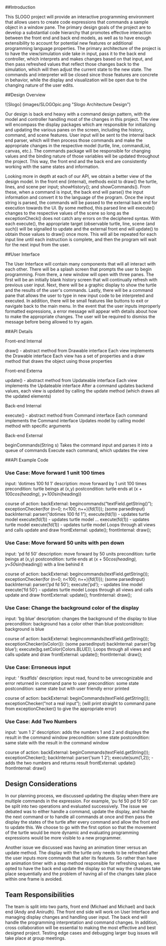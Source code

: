 ##Introduction

This SLOGO project will provide an interactive programming environment that allows users to create code expressions that commands a sample object in a window pane. The primary design goals of the project are to develop a substantial code hierarchy that promotes effective interaction between the front end and back end models, as well as to have enough extensibility to account for potential new features or additional programming language properties. The primary architecture of the project is to have the view/simulation side take in input, pass it to the back end controller, which interprets and makes changes based on that input, and then pass refreshed values that reflect those changes back to the simulation, which will then adjust the current state to the new state. The commands and interpreter will be closed since those features are concrete in behavior, while the display and visualization will be open due to the changing nature of the user edits.  

##Design Overview

![Slogo] (images/SLOGOpic.png "Slogo Architecture Design")

Our design is back end heavy with a command design pattern, with the model and controller handling most of the changes in this project. The view will encompass the display packages which are responsible for initializing and updating the various panes on the screen, including the history, command, and scene features. User input will be sent to the internal back end parser, which will then process those commands and make the appropriate changes in the respective model (turtle, line, commandList, canvas, etc.). The commands package will be responsible for changing values and the binding nature of those variables will be updated throughout the project. This way, the front end and the back end are consistently working with the same states and information. 

Looking more in depth at each of our API, we obtain a better view of the design model. In the front end (internal), methods exist to draw() the turtle, lines, and scene per input; showHistory(); and showCommands(). From these, when a command is input, the back end will parse() the input information and convert it to the language of the program. Once the input string is parsed, the commands will be passed to the external back end for execution towards the UI. By some method, this parsed line will execute() changes to the respective values of the scene so long as the exceptionCheck() does not catch any errors on the deciphered syntax. With each execute(), the appropriate target (observable turtle, line, scene (and such)) will be signalled to update and the external front end will update() to obtain those values to draw() once more. This will all be repeated for each input line until each instruction is complete, and then the program will wait for the next input from the user. 




##User Interface

The User Interface will contain many components that will all interact with each other. There will be a splash screen that prompts the user to begin programming. From there, a new window will open with three panes. The first will be an initially blank history screen that will continually refresh with previous user input. Next, there will be a graphic display to show the turtle and the results of the user's commands. Lastly, there will be a command pane that allows the user to type in new input code to be interpreted and executed. In addition, there will be small features like buttons to exit or navigate back to the main menu. In the event that the user inputs improperly formatted expressions, a error message will appear with details about how to make the appropriate changes. The user will be required to dismiss the message before being allowed to try again.  


##API Details

Front-end Internal

draw() - abstract method from Drawable interface
Each view implements the Drawable interface
Each view has a set of properties and a draw method that draws the object using those properties

Front-end Externa

update() - abstract method from Updateable interface
Each view implements the Updateable interface
After a command updates backend values, each view is updated by calling the update
method (which draws all the updated elements)

Back-end Internal

execute() - abstract method from Command interface
Each command implements the Command interface
Updates model by calling model method with specific arguments

Back-end External

beginCommands(String s)
Takes the command input and parses it into a queue of commands
Execute each command, which updates the view 




##API Example Code


### Use Case: Move forward 1 unit 100 times
input: ‘dotimes 100 fd 1’
description: move forward by 1 unit 100 times
precondition: turtle beings at (x,y)
postcondition: turtle ends at (x + 100*cos(heading), y+100*sin(heading))

course of action:
backExternal:  begincommands(“textField.getString()”);
exceptionChecker(for (n=0; n<100; n++){fd(1)});     (some parsedInput)
backInternal:   parser(“dotimes 100 fd 1”);
		execute(fd(1)) - updates turtle model
		execute(fd(1))	- updates turtle model
		…
		execute(fd(1)) - updates turtle model
		execute(fd(1)) - updates turtle model
Loops through all views and calls update and draw
frontExternal:  update();
frontInternal:   draw(); 

### Use Case: Move forward 50 units with pen down
input: ‘pd fd 50’
description: move forward by 50 units 
precondition: turtle beings at (x,y)
postcondition: turtle ends at (x + 50*cos(heading), y+50*sin(heading)) with a line behind it

course of action:
backExternal:  begincommands(textField.getString());
exceptionChecker(for (n=0; n<100; n++){fd(1)});     (some parsedInput)
backInternal:   parser(‘pd fd 50’);
	execute(‘pd’); - updates line model
	execute(‘fd 50’) - updates turtle model
Loops through all views and calls update and draw
frontExternal:  update();
frontInternal:   draw(); 




### Use Case: Change the background color of the display
input: ‘bg blue’
description: changes the background of the display to blue
precondition: background has a color other than blue
postconiditon: background is blue

course of action:
backExternal: begincommands(textField.getString());
		exceptionChecker(isColor()): (some parsedInput)
backInternal: parser(‘bg blue’);
	          execute(bg.setColor(Colors.BLUE));
Loops through all views and calls update and draw
frontExternal:  update();
frontInternal:   draw(); 


### Use Case: Erroneous input
input: ‘   fksdflds’
description: input read, found to be unrecognizable and error returned in command pane to user
precondition: some state
postcondition: same state but with user friendly error printed

course of action:
backExternal: beginCommands(textField.getString());
	           exceptionChecker(“not a real input”);
(will print straight to command pane from exceptionChecker() to give the appropriate error)

### Use Case: Add Two Numbers
input: ‘sum 1 2’
description: adds the numbers 1 and 2 and displays the result in the command window
precondition: some state
postcondition: same state with the result in the command window

course of action:
backExternal: 	beginCommands(textField.getString());
		exceptionChecker();
backInternal:	parser(‘sum 1 2’); 
		execute(sum(1,2)); - adds the two numbers and returns result
frontExternal:	update()
frontInternal:	draw()

## Design Considerations

In our planning process, we discussed updating the display when there are multiple commands in the expression. For example, ‘pu fd 50 pd fd 50’ can be split into two operations and evaluated successively. The issue we debated was to either handle a command, update the display, and handle the next command or to handle all commands at once and then pass the display the states of the turtle after every command and allow the front end to update this. We choose to go with the first option so that the movement of the turtle would be more dynamic and evaluating programming expressions would be more visible to a new programmer.

Another issue we discussed was having an animation timer versus an update method. The display with the turtle only needs to be refreshed after the user inputs more commands that alter its features. So rather than have an animation timer with a step method responsible for refreshing values, we opted to have the back end update the display so that way the changes take place sequentially and the problem of having all of the changes take place within one frame is avoided.

## Team Responsibilities

The team is split into two parts, front end (Michael and Michael) and back end (Andy and Anirudh). The front end side will work on User Interface and managing display changes and handling user input. The back end will handle the programming interpretation and command changes. In addition, cross collaboration will be essential to making the most effective and best designed project. Testing edge cases and debugging larger bug issues will take place at group meetings.
